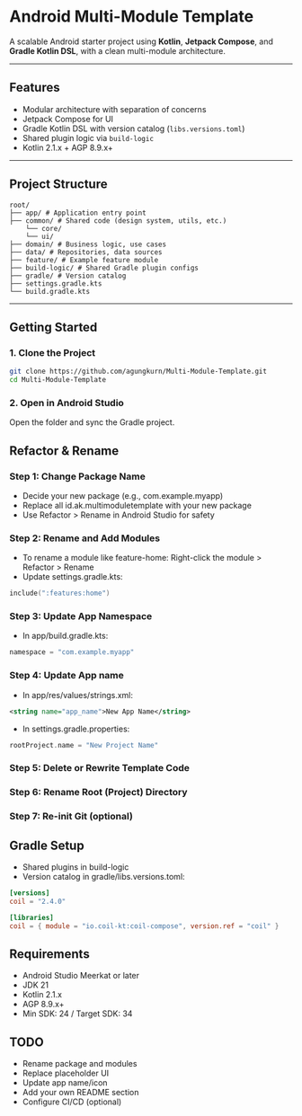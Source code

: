 # Android Multi-Module Template

A scalable Android starter project using **Kotlin**, **Jetpack Compose**, and **Gradle Kotlin DSL**, with a clean multi-module architecture.

---

## Features

- Modular architecture with separation of concerns
- Jetpack Compose for UI
- Gradle Kotlin DSL with version catalog (`libs.versions.toml`)
- Shared plugin logic via `build-logic`
- Kotlin 2.1.x + AGP 8.9.x+

---

## Project Structure
```
root/
├── app/ # Application entry point
├── common/ # Shared code (design system, utils, etc.)
    └── core/
    └── ui/
├── domain/ # Business logic, use cases 
├── data/ # Repositories, data sources 
├── feature/ # Example feature module 
├── build-logic/ # Shared Gradle plugin configs 
├── gradle/ # Version catalog 
├── settings.gradle.kts 
└── build.gradle.kts
```

---

## Getting Started

### 1. Clone the Project

```bash
git clone https://github.com/agungkurn/Multi-Module-Template.git
cd Multi-Module-Template
```

### 2. Open in Android Studio
Open the folder and sync the Gradle project.

## Refactor & Rename
### Step 1: Change Package Name
- Decide your new package (e.g., com.example.myapp)
- Replace all id.ak.multimoduletemplate with your new package
- Use Refactor > Rename in Android Studio for safety

### Step 2: Rename and Add Modules
- To rename a module like feature-home: Right-click the module > Refactor > Rename
- Update settings.gradle.kts:
```kotlin
include(":features:home")
```

### Step 3: Update App Namespace
- In app/build.gradle.kts:
```kotlin
namespace = "com.example.myapp"
```

### Step 4: Update App name
- In app/res/values/strings.xml:
```xml
<string name="app_name">New App Name</string>
```
- In settings.gradle.properties:
```kotlin
rootProject.name = "New Project Name"
```

### Step 5: Delete or Rewrite Template Code

### Step 6: Rename Root (Project) Directory

### Step 7: Re-init Git (optional)

## Gradle Setup
- Shared plugins in build-logic
- Version catalog in gradle/libs.versions.toml:

```toml
[versions]
coil = "2.4.0"

[libraries]
coil = { module = "io.coil-kt:coil-compose", version.ref = "coil" }
```

## Requirements
- Android Studio Meerkat or later
- JDK 21
- Kotlin 2.1.x
- AGP 8.9.x+
- Min SDK: 24 / Target SDK: 34

## TODO
- Rename package and modules
- Replace placeholder UI
- Update app name/icon
- Add your own README section
- Configure CI/CD (optional)
